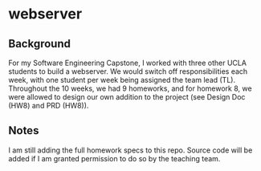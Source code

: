 # webserver

## Background
For my Software Engineering Capstone, I worked with three other UCLA students to build a webserver. We would switch off responsibilities each week, with one student per week being assigned the team lead (TL). Throughout the 10 weeks, we had 9 homeworks, and for homework 8, we were allowed to design our own addition to the project (see Design Doc (HW8) and PRD (HW8)).

## Notes
I am still adding the full homework specs to this repo. Source code will be added if I am granted permission to do so by the teaching team. 
